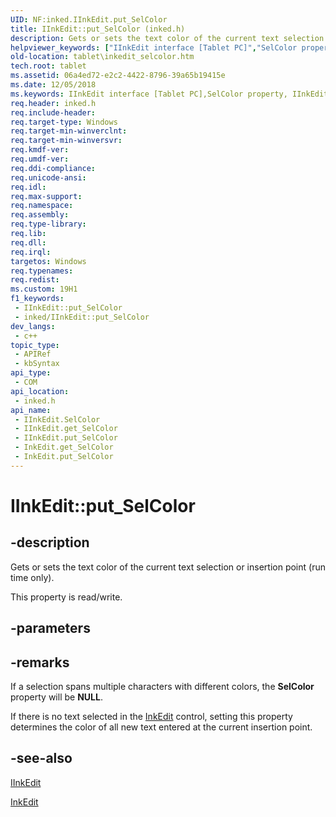 ```yaml
---
UID: NF:inked.IInkEdit.put_SelColor
title: IInkEdit::put_SelColor (inked.h)
description: Gets or sets the text color of the current text selection or insertion point (run time only). (Put)
helpviewer_keywords: ["IInkEdit interface [Tablet PC]","SelColor property","IInkEdit.SelColor","IInkEdit.put_SelColor","IInkEdit::SelColor","IInkEdit::get_SelColor","IInkEdit::put_SelColor","InkEdit.get_SelColor","InkEdit.put_SelColor","SelColor property [Tablet PC]","SelColor property [Tablet PC]","IInkEdit interface","get_SelColor","inked/IInkEdit::SelColor","inked/IInkEdit::get_SelColor","inked/IInkEdit::put_SelColor","put_SelColor","tablet.inkedit_selcolor"]
old-location: tablet\inkedit_selcolor.htm
tech.root: tablet
ms.assetid: 06a4ed72-e2c2-4422-8796-39a65b19415e
ms.date: 12/05/2018
ms.keywords: IInkEdit interface [Tablet PC],SelColor property, IInkEdit.SelColor, IInkEdit.put_SelColor, IInkEdit::SelColor, IInkEdit::get_SelColor, IInkEdit::put_SelColor, InkEdit.get_SelColor, InkEdit.put_SelColor, SelColor property [Tablet PC], SelColor property [Tablet PC],IInkEdit interface, get_SelColor, inked/IInkEdit::SelColor, inked/IInkEdit::get_SelColor, inked/IInkEdit::put_SelColor, put_SelColor, tablet.inkedit_selcolor
req.header: inked.h
req.include-header: 
req.target-type: Windows
req.target-min-winverclnt: 
req.target-min-winversvr: 
req.kmdf-ver: 
req.umdf-ver: 
req.ddi-compliance: 
req.unicode-ansi: 
req.idl: 
req.max-support: 
req.namespace: 
req.assembly: 
req.type-library: 
req.lib: 
req.dll: 
req.irql: 
targetos: Windows
req.typenames: 
req.redist: 
ms.custom: 19H1
f1_keywords:
 - IInkEdit::put_SelColor
 - inked/IInkEdit::put_SelColor
dev_langs:
 - c++
topic_type:
 - APIRef
 - kbSyntax
api_type:
 - COM
api_location:
 - inked.h
api_name:
 - IInkEdit.SelColor
 - IInkEdit.get_SelColor
 - IInkEdit.put_SelColor
 - InkEdit.get_SelColor
 - InkEdit.put_SelColor
---
```


# IInkEdit::put_SelColor


## -description

Gets or sets the text color of the current text selection or insertion point (run time only).

This property is read/write.

## -parameters

## -remarks

If a selection spans multiple characters with different colors, the <b>SelColor</b> property will be <b>NULL</b>.

If there is no text selected in the <a href="/windows/desktop/tablet/inkedit-control">InkEdit</a> control, setting this property determines the color of all new text entered at the current insertion point.

## -see-also

<a href="../inked/nn-inked-iinkedit.md">IInkEdit</a>



<a href="/windows/desktop/tablet/inkedit-control-reference">InkEdit</a>

